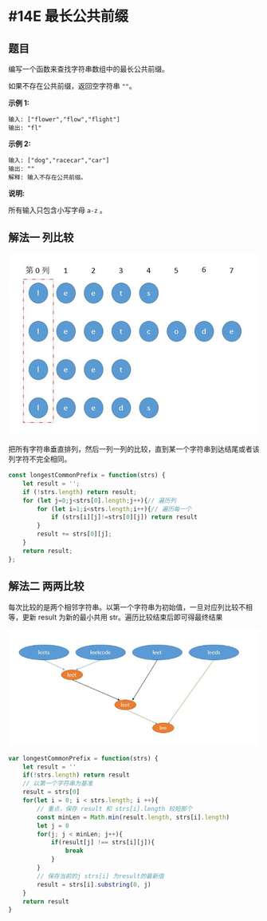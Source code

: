 # \#14E 最长公共前缀

## 题目

编写一个函数来查找字符串数组中的最长公共前缀。

如果不存在公共前缀，返回空字符串 `""`。

**示例 1:**

```text
输入: ["flower","flow","flight"]
输出: "fl"
```

**示例 2:**

```text
输入: ["dog","racecar","car"]
输出: ""
解释: 输入不存在公共前缀。
```

**说明:**

所有输入只包含小写字母 `a-z` 。

## 解法一 列比较

![](../.gitbook/assets/image.png)

把所有字符串垂直排列，然后一列一列的比较，直到某一个字符串到达结尾或者该列字符不完全相同。

```javascript
const longestCommonPrefix = function(strs) {
    let result = '';
    if (!strs.length) return result;
    for (let j=0;j<strs[0].length;j++){// 遍历列
        for (let i=1;i<strs.length;i++){// 遍历每一个
            if (strs[i][j]!=strs[0][j]) return result
        }
        result += strs[0][j];
    }
    return result;
};
```

## 解法二 两两比较

每次比较的是两个相邻字符串。以第一个字符串为初始值，一旦对应列比较不相等，更新 result 为新的最小共用 str。遍历比较结束后即可得最终结果

![](../.gitbook/assets/image%20%281%29.png)

```javascript
var longestCommonPrefix = function(strs) {
    let result = ''
    if(!strs.length) return result
    // 以第一个字符串为基准
    result = strs[0] 
    for(let i = 0; i < strs.length; i ++){
        // 重点，保存 result 和 strs[i].length 较短那个
        const minLen = Math.min(result.length, strs[i].length)
        let j = 0
        for(j; j < minLen; j++){
            if(result[j] !== strs[i][j]){
                break
            }
        }
        // 保存当前的j strs[i] 为result的最新值
        result = strs[i].substring(0, j)
    }
    return result
}
```



